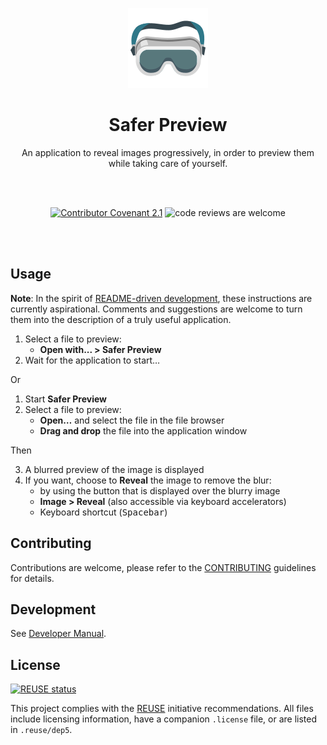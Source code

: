 <!--
SPDX-FileCopyrightText: 2023 Gonzalo Bulnes Guilpain

SPDX-License-Identifier: AGPL-3.0-or-later
-->

<p align='center'><img width="128" src='./docs/icon.png' alt="An emoji representing dark protective goggles"/></p>
<h1 align='center'>Safer Preview</h1>
<p align="center">An application to reveal images progressively, in order to preview them while taking care of yourself.</p>
<br /><br />
<p align="center">
<a href="CODE_OF_CONDUTCT.md"><img src="https://img.shields.io/badge/contributor%20covenant-2.1-blueviolet" alt="Contributor Covenant 2.1"/></a>
<img src="https://img.shields.io/badge/code%20review-welcome-e7359e.svg?style=popout" alt="code reviews are welcome"/>

</p>
<br /><br />

## Usage

**Note**: In the spirit of [README-driven development][rdd], these instructions are currently aspirational. Comments and suggestions are welcome to turn them into the description of a truly useful application.

1. Select a file to preview:
   - **Open with... > Safer Preview**
2. Wait for the application to start…

Or

1. Start **Safer Preview**
2. Select a file to preview:
   - **Open…** and select the file in the file browser
   - **Drag and drop** the file into the application window

Then

3. A blurred preview of the image is displayed
4. If you want, choose to **Reveal** the image to remove the blur:
   - by using the button that is displayed over the blurry image
   - **Image > Reveal** (also accessible via keyboard accelerators)
   - Keyboard shortcut (<kbd>Spacebar</kbd>)

[rdd]: https://tom.preston-werner.com/2010/08/23/readme-driven-development.html

## Contributing

Contributions are welcome, please refer to the [CONTRIBUTING](CONTRIBUTING.md) guidelines for details.

## Development

See [Developer Manual](docs/developer_manual).

## License

[![REUSE status](https://api.reuse.software/badge/github.com/gonzalo-bulnes/safer-preview)](https://api.reuse.software/info/github.com/gonzalo-bulnes/safer-preview)

This project complies with the [REUSE][reuse] initiative recommendations. All files include licensing information, have a companion `.license` file, or are listed in `.reuse/dep5`.

[reuse]: https://reuse.software
